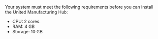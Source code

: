 Your system must meet the following requirements before you can install the
United Manufacturing Hub:

- CPU: 2 cores
- RAM: 4 GB
- Storage: 10 GB